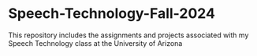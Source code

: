 # Speech-Technology-Fall-2024
This repository includes the assignments and projects associated with my Speech Technology class at the University of Arizona
